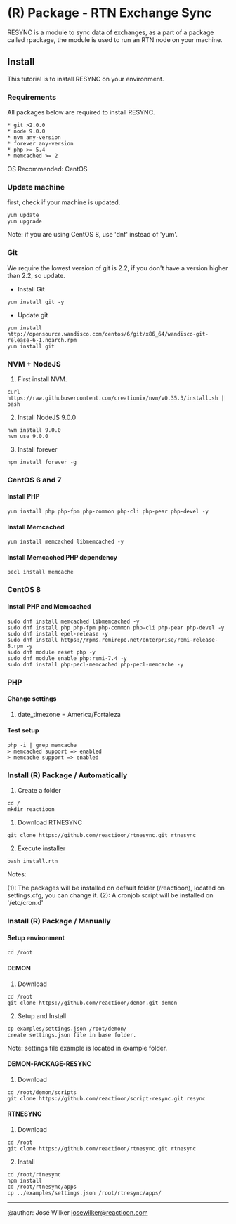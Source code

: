 # (R) Package - RTN Exchange Sync

RESYNC is a module to sync data of exchanges, as a part of a package called rpackage, the module is used to run an RTN node on your machine.

## Install

This tutorial is to install RESYNC on your environment.

### Requirements

All packages below are required to install RESYNC.

	* git >2.0.0
	* node 9.0.0
	* nvm any-version
	* forever any-version
	* php >= 5.4
	* memcached >= 2

OS Recommended: CentOS

### Update machine

first, check if your machine is updated.

```
yum update
yum upgrade
```

Note: if you are using CentOS 8, use 'dnf' instead of 'yum'.

### Git

We require the lowest version of git is 2.2, if you don't have a version higher than 2.2, so update.

* Install Git

```
yum install git -y
```

* Update git

```
yum install http://opensource.wandisco.com/centos/6/git/x86_64/wandisco-git-release-6-1.noarch.rpm
yum install git
```

### NVM + NodeJS

1) First install NVM.

```
curl https://raw.githubusercontent.com/creationix/nvm/v0.35.3/install.sh | bash
```

2) Install NodeJS 9.0.0

```
nvm install 9.0.0
nvm use 9.0.0
```

3) Install forever

```
npm install forever -g
```

### CentOS 6 and 7

#### Install PHP

```
yum install php php-fpm php-common php-cli php-pear php-devel -y
```

#### Install Memcached

```
yum install memcached libmemcached -y
```

#### Install Memcached PHP dependency

```
pecl install memcache
```

### CentOS 8

#### Install PHP and Memcached

```
sudo dnf install memcached libmemcached -y
sudo dnf install php php-fpm php-common php-cli php-pear php-devel -y
sudo dnf install epel-release -y
sudo dnf install https://rpms.remirepo.net/enterprise/remi-release-8.rpm -y
sudo dnf module reset php -y
sudo dnf module enable php:remi-7.4 -y
sudo dnf install php-pecl-memcached php-pecl-memcache -y
```

### PHP

#### Change settings

1. date_timezone = America/Fortaleza

#### Test setup

```
php -i | grep memcache
> memcached support => enabled
> memcache support => enabled
```

### Install (R) Package / Automatically

1. Create a folder

```
cd /
mkdir reactioon
```

1. Download RTNESYNC
```
git clone https://github.com/reactioon/rtnesync.git rtnesync
```

2. Execute installer

```
bash install.rtn
```

Notes:

(1): The packages will be installed on default folder (/reactioon), located on settings.cfg, you can change it.
(2): A cronjob script will be installed on '/etc/cron.d'

### Install (R) Package / Manually

#### Setup environment

```
cd /root
```

#### DEMON

1) Download

```
cd /root
git clone https://github.com/reactioon/demon.git demon
```

2) Setup and Install

```
cp examples/settings.json /root/demon/
create settings.json file in base folder.
```

Note: settings file example is located in example folder.

#### DEMON-PACKAGE-RESYNC

1) Download

```
cd /root/demon/scripts
git clone https://github.com/reactioon/script-resync.git resync
```

#### RTNESYNC

1) Download

```
cd /root
git clone https://github.com/reactioon/rtnesync.git rtnesync
```

2) Install

```
cd /root/rtnesync
npm install
cd /root/rtnesync/apps
cp ../examples/settings.json /root/rtnesync/apps/
```

---

@author: José Wilker <josewilker@reactioon.com>